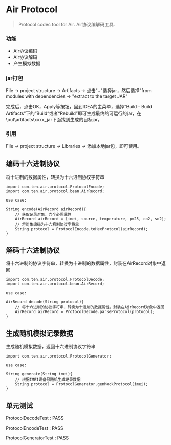 # Air Protocol

> Protocol codec tool for Air. Air协议编解码工具. 

### 功能

* Air协议编码
* Air协议解码
* 产生模拟数据

### jar打包

File -> project structure -> Artifacts -> 点击"+"选择jar，然后选择"from modules with dependencies -> "extract to the target JAR"

完成后，点击OK，Apply等按钮，回到IDEA的主菜单，选择“Build - Build Artifacts”下的“Build”或者“Rebuild”即可生成最终的可运行的jar，在\out\artifacts\xxxx_jar下面找到生成的目标jar。

### 引用

File -> project structure -> Libraries -> 添加本地jar包，即可使用。

## 编码十六进制协议

将十进制的数据属性，转换为十六进制协议字符串

```
import com.ten.air.protocol.ProtocolEncode;
import com.ten.air.protocol.bean.AirRecord;

use case:

String encode(AirRecord airRecord){
    // 获取记录对象，六个必需属性
    AirRecord airRecord = [imei, source, temperature, pm25, co2, so2];
    // 将对象编码为十六机制协议字符串
    String protocol = ProtocolEncode.toHexProtocol(airRecord);
}    
```

## 解码十六进制协议

将十六进制的协议字符串，转换为十进制的数据属性，封装在AirRecord对象中返回

```
import com.ten.air.protocol.ProtocolDecode;
import com.ten.air.protocol.bean.AirRecord;

use case:

AirRecord decode(String protocol){
    // 将十六进制的协议字符串，转换为十进制的数据属性，封装在AirRecord对象中返回
    AirRecord airRecord = ProtocolDecode.parseProtocol(protocol);
}
```

## 生成随机模拟记录数据

生成随机模拟数据，返回十六进制协议字符串

```
import com.ten.air.protocol.ProtocolGenerator;

use case:

String generate(String imei){
    // 根据IMEI设备号随机生成记录数据
    String protocol = ProtocolGenerator.genMockProtocol(imei);
}
```

## 单元测试

ProtocolDecodeTest : PASS

ProtocolEncodeTest : PASS

ProtocolGeneratorTest : PASS

